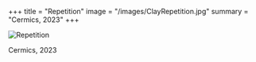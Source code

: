+++
title = "Repetition"
image = "/images/ClayRepetition.jpg"
summary = "Cermics, 2023"
+++

![Repetition](/images/ClayRepetition.jpg)

Cermics, 2023
